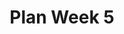 ---
toc: true
comments: false
layout: post
title: Plan Week 5
description: Our plan for this week 
type: plans
courses: { compsci: {week: 5} }
---